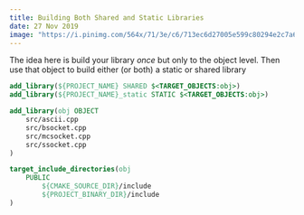 ```yaml
---
title: Building Both Shared and Static Libraries
date: 27 Nov 2019
image: "https://i.pinimg.com/564x/71/3e/c6/713ec6d27005e599c80294e2c7a6458d.jpg"
---
```


The idea here is build your library *once* but only to the object
level. Then use that object to build either (or both) a static
or shared library

```cmake
add_library(${PROJECT_NAME} SHARED $<TARGET_OBJECTS:obj>)
add_library(${PROJECT_NAME}_static STATIC $<TARGET_OBJECTS:obj>)

add_library(obj OBJECT
    src/ascii.cpp
    src/bsocket.cpp
    src/mcsocket.cpp
    src/ssocket.cpp
)

target_include_directories(obj
    PUBLIC
        ${CMAKE_SOURCE_DIR}/include
        ${PROJECT_BINARY_DIR}/include
)
```
